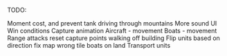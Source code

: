 TODO:

Moment cost, and prevent tank driving through mountains
More sound
UI
Win conditions
Capture animation
Aircraft - movement
Boats - movement
Range attacks
reset capture points walking off building
Flip units based on direction
fix map wrong tile
boats on land
Transport units